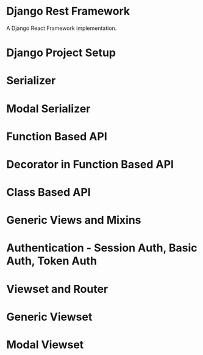 Django Rest Framework
=====================

A Django React Framework implementation.

# Django Project Setup
# Serializer
# Modal Serializer
# Function Based API
# Decorator in Function Based API
# Class Based API
# Generic Views and Mixins
# Authentication - Session Auth, Basic Auth, Token Auth
# Viewset and Router
# Generic Viewset
# Modal Viewset